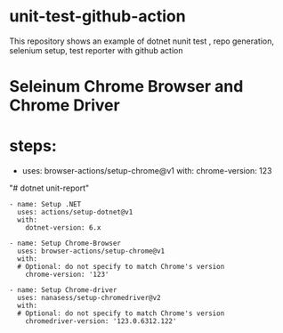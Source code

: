 # unit-test-github-action
This repository shows an example of dotnet nunit test , repo generation, selenium setup, test reporter  with github action

# Seleinum Chrome Browser and Chrome Driver

# steps:
  - uses: browser-actions/setup-chrome@v1
    with:
      chrome-version: 123

"# dotnet unit-report" 

    - name: Setup .NET
      uses: actions/setup-dotnet@v1
      with:
        dotnet-version: 6.x

    - name: Setup Chrome-Browser
      uses: browser-actions/setup-chrome@v1
      with:
      # Optional: do not specify to match Chrome's version
        chrome-version: '123'

    - name: Setup Chrome-driver
      uses: nanasess/setup-chromedriver@v2
      with:
      # Optional: do not specify to match Chrome's version
        chromedriver-version: '123.0.6312.122'

